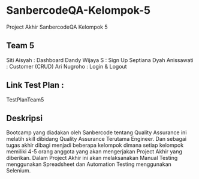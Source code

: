 # SanbercodeQA-Kelompok-5
Project Akhir SanbercodeQA Kelompok 5

## Team 5
Siti Aisyah : Dashboard
Dandy Wijaya S : Sign Up
Septiana Dyah Anissawati : Customer (CRUD)
Ari Nugroho : Login & Logout

## Link Test Plan :
TestPlanTeam5

## Deskripsi
Bootcamp yang diadakan oleh Sanbercode tentang Quality Assurance ini melatih skill dibidang Quality Assurance Terutama Engineer. Dan sebagai tugas akhir dibagi menjadi beberapa kelompok dimana setiap kelompok memiliki 4-5 orang anggota yang akan mengerjakan Project Akhir yang diberikan. Dalam Project Akhir ini akan melaksanakan Manual Testing menggunakan Spreadsheet dan Automation Testing menggunakan Selenium.
